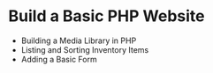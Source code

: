 # Build a Basic PHP Website
- Building a Media Library in PHP 
- Listing and Sorting Inventory Items 
- Adding a Basic Form
